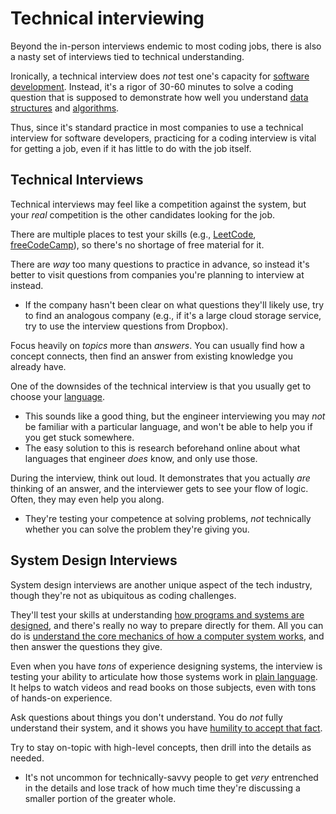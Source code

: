
# Technical interviewing

Beyond the in-person interviews endemic to most coding jobs, there is also a nasty set of interviews tied to technical understanding.

Ironically, a technical interview does *not* test one's capacity for [software development](computers-software.md). Instead, it's a rigor of 30-60 minutes to solve a coding question that is supposed to demonstrate how well you understand [data structures](data-structures.md) and [algorithms](computers-programming-algorithms.md).

Thus, since it's standard practice in most companies to use a technical interview for software developers, practicing for a coding interview is vital for getting a job, even if it has little to do with the job itself.

## Technical Interviews

Technical interviews may feel like a competition against the system, but your *real* competition is the other candidates looking for the job.

There are multiple places to test your skills (e.g., [LeetCode](https://leetcode.com/), [freeCodeCamp](https://www.freecodecamp.org/learn/coding-interview-prep/)), so there's no shortage of free material for it.

There are *way* too many questions to practice in advance, so instead it's better to visit questions from companies you're planning to interview at instead.

- If the company hasn't been clear on what questions they'll likely use, try to find an analogous company (e.g., if it's a large cloud storage service, try to use the interview questions from Dropbox).

Focus heavily on *topics* more than *answers*. You can usually find how a concept connects, then find an answer from existing knowledge you already have.

One of the downsides of the technical interview is that you usually get to choose your [language](computers-languages.md).

- This sounds like a good thing, but the engineer interviewing you may *not* be familiar with a particular language, and won't be able to help you if you get stuck somewhere.
- The easy solution to this is research beforehand online about what languages that engineer *does* know, and only use those.

During the interview, think out loud. It demonstrates that you actually *are* thinking of an answer, and the interviewer gets to see your flow of logic. Often, they may even help you along.

- They're testing your competence at solving problems, *not* technically whether you can solve the problem they're giving you.

## System Design Interviews

System design interviews are another unique aspect of the tech industry, though they're not as ubiquitous as coding challenges.

They'll test your skills at understanding [how programs and systems are designed](computers-software.md), and there's really no way to prepare directly for them. All you can do is [understand the core mechanics of how a computer system works](https://trendless.tech/primitives/), and then answer the questions they give.

Even when you have *tons* of experience designing systems, the interview is testing your ability to articulate how those systems work in [plain language](language.md). It helps to watch videos and read books on those subjects, even with tons of hands-on experience.

Ask questions about things you don't understand. You do *not* fully understand their system, and it shows you have [humility to accept that fact](https://trendless.tech/understanding/).

Try to stay on-topic with high-level concepts, then drill into the details as needed.

- It's not uncommon for technically-savvy people to get *very* entrenched in the details and lose track of how much time they're discussing a smaller portion of the greater whole.
